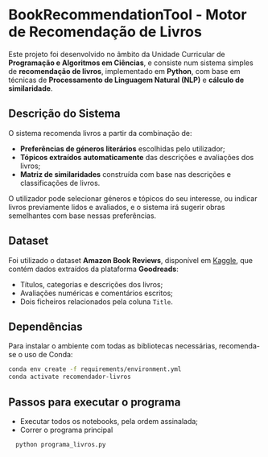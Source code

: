 # BookRecommendationTool - Motor de Recomendação de Livros

Este projeto foi desenvolvido no âmbito da Unidade Curricular de **Programação e Algoritmos em Ciências**, e consiste num sistema simples de **recomendação de livros**, implementado em **Python**, com base em técnicas de **Processamento de Linguagem Natural (NLP)** e **cálculo de similaridade**.

## Descrição do Sistema

O sistema recomenda livros a partir da combinação de:
- **Preferências de géneros literários** escolhidas pelo utilizador;
- **Tópicos extraídos automaticamente** das descrições e avaliações dos livros;
- **Matriz de similaridades** construída com base nas descrições e classificações de livros.

O utilizador pode selecionar géneros e tópicos do seu interesse, ou indicar livros previamente lidos e avaliados, e o sistema irá sugerir obras semelhantes com base nessas preferências.

## Dataset

Foi utilizado o dataset **Amazon Book Reviews**, disponível em [Kaggle](https://www.kaggle.com/datasets/), que contém dados extraídos da plataforma **Goodreads**:
- Títulos, categorias e descrições dos livros;
- Avaliações numéricas e comentários escritos;
- Dois ficheiros relacionados pela coluna `Title`.

## Dependências

Para instalar o ambiente com todas as bibliotecas necessárias, recomenda-se o uso de Conda:
```bash
conda env create -f requirements/environment.yml
conda activate recomendador-livros
```
## Passos para executar o programa
- Executar todos os notebooks, pela ordem assinalada;
- Correr o programa principal
```bash
  python programa_livros.py
```
